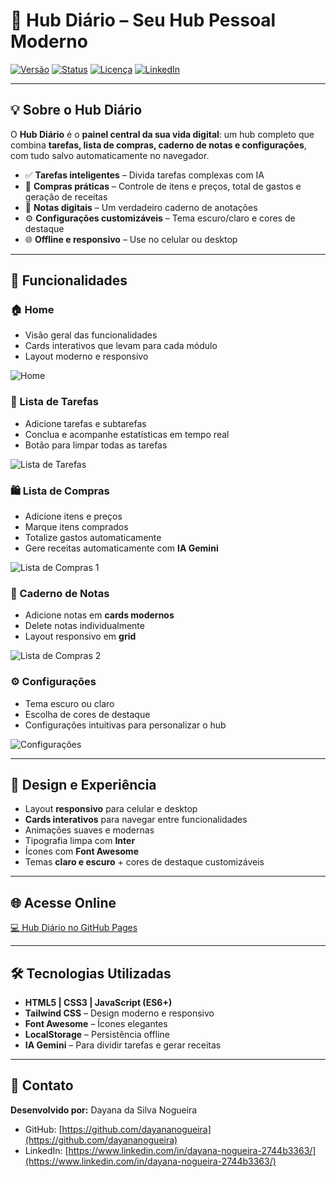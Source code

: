 # 🌟 Hub Diário – Seu Hub Pessoal Moderno

[![Versão](https://img.shields.io/badge/Versão-1.0-blue)](https://dayananogueira.github.io/lista-de-tarefas/)
[![Status](https://img.shields.io/badge/Status-Ativo-brightgreen)](https://dayananogueira.github.io/lista-de-tarefas/)
[![Licença](https://img.shields.io/badge/Licença-MIT-yellow)](LICENSE)
[![LinkedIn](https://img.shields.io/badge/LinkedIn-Dayana-blue?logo=linkedin)](https://www.linkedin.com/in/dayana-nogueira-2744b3363/)

---

## 💡 Sobre o Hub Diário

O **Hub Diário** é o **painel central da sua vida digital**: um hub completo que combina **tarefas, lista de compras, caderno de notas e configurações**, com tudo salvo automaticamente no navegador.  

- ✅ **Tarefas inteligentes** – Divida tarefas complexas com IA  
- 🛒 **Compras práticas** – Controle de itens e preços, total de gastos e geração de receitas  
- 📝 **Notas digitais** – Um verdadeiro caderno de anotações  
- ⚙️ **Configurações customizáveis** – Tema escuro/claro e cores de destaque  
- 🌐 **Offline e responsivo** – Use no celular ou desktop  

---

## 🚀 Funcionalidades

### 🏠 Home
- Visão geral das funcionalidades
- Cards interativos que levam para cada módulo
- Layout moderno e responsivo

![Home](https://github.com/user-attachments/assets/96742b12-4fde-4c3e-a30b-993a10c376c7)

### 📌 Lista de Tarefas
- Adicione tarefas e subtarefas
- Conclua e acompanhe estatísticas em tempo real
- Botão para limpar todas as tarefas

![Lista de Tarefas](https://github.com/user-attachments/assets/8b9aeb83-491f-4140-8181-8ab1ad55be24)

### 🛍️ Lista de Compras
- Adicione itens e preços  
- Marque itens comprados  
- Totalize gastos automaticamente  
- Gere receitas automaticamente com **IA Gemini**  

![Lista de Compras 1](https://github.com/user-attachments/assets/a1c292fb-8f9a-4076-bc7d-e4bf44b0f34a)  

### 📝 Caderno de Notas
- Adicione notas em **cards modernos**  
- Delete notas individualmente  
- Layout responsivo em **grid**

![Lista de Compras 2](https://github.com/user-attachments/assets/6aaf8808-de74-43c3-b012-42734f6c4c91)


### ⚙️ Configurações
- Tema escuro ou claro  
- Escolha de cores de destaque  
- Configurações intuitivas para personalizar o hub  

![Configurações](https://github.com/user-attachments/assets/3f911f12-67e7-4166-9f27-0618ef8685b6)

---

## 🎨 Design e Experiência

- Layout **responsivo** para celular e desktop  
- **Cards interativos** para navegar entre funcionalidades  
- Animações suaves e modernas  
- Tipografia limpa com **Inter**  
- Ícones com **Font Awesome**  
- Temas **claro e escuro** + cores de destaque customizáveis  

---

## 🌐 Acesse Online

[💻 Hub Diário no GitHub Pages](https://dayananogueira.github.io/lista-de-tarefas/)  

---

## 🛠️ Tecnologias Utilizadas

- **HTML5 | CSS3 | JavaScript (ES6+)**  
- **Tailwind CSS** – Design moderno e responsivo  
- **Font Awesome** – Ícones elegantes  
- **LocalStorage** – Persistência offline  
- **IA Gemini** – Para dividir tarefas e gerar receitas

---

## 🔗 Contato

**Desenvolvido por:** Dayana da Silva Nogueira  
- GitHub: [https://github.com/dayananogueira](https://github.com/dayananogueira)  
- LinkedIn: [https://www.linkedin.com/in/dayana-nogueira-2744b3363/](https://www.linkedin.com/in/dayana-nogueira-2744b3363/)
